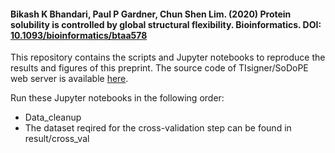 #### Bikash K Bhandari, Paul P Gardner, Chun Shen Lim. (2020) Protein solubility is controlled by global structural flexibility. Bioinformatics. DOI: [10.1093/bioinformatics/btaa578](https://dx.doi.org/10.1093/bioinformatics/btaa578)
This repository contains the scripts and Jupyter notebooks to reproduce the results and figures of this preprint. The source code of TIsigner/SoDoPE web server is available [here](https://github.com/Gardner-BinfLab/TIsigner).

Run these Jupyter notebooks in the following order:
- Data_cleanup
- The dataset reqired for the cross-validation step can be found in result/cross\_val
